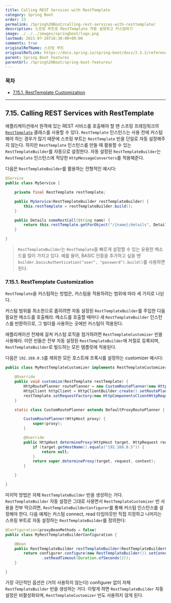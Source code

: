 ```yaml
---
title: Calling REST Services with RestTemplate
category: Spring Boot
order: 23
permalink: /Spring%20Boot/calling-rest-services-with-resttemplate/
description: 스프링 부트로 RestTemplate 자동 설정하고 커스텀하기
image: ./../../images/springboot/logo.png
lastmod: 2021-07-26T18:30:00+09:00
comments: true
originalRefName: 스프링 부트
originalRefLink: https://docs.spring.io/spring-boot/docs/2.5.2/reference/htmlsingle/#features.resttemplate
parent: Spring Boot Features
parentUrl: /Spring%20Boot/spring-boot-features/
---
```


### 목차

- [7.15.1. RestTemplate Customization](#7151-resttemplate-customization)

---

## 7.15. Calling REST Services with RestTemplate

애플리케이션에서 원격에 있는 REST 서비스를 호출해야 할 땐 스프링 프레임워크의 [`RestTemplate`](https://docs.spring.io/spring-framework/docs/5.3.8/javadoc-api/org/springframework/web/client/RestTemplate.html) 클래스를 사용할 수 있다. `RestTemplate` 인스턴스는 사용 전에 커스텀해야 하는 경우가 많기 때문에 스프링 부트는 `RestTemplate` 빈을 단일로 자동 설정해주지 않는다. 하지만 `RestTemplate` 인스턴스를 만들 때 활용할 수 있는 `RestTemplateBuilder`를 자동으로 설정한다. 자동 설정된 `RestTemplateBuilder`는 `RestTemplate` 인스턴스에 적당한 `HttpMessageConverters`를 적용해준다.

다음은 `RestTemplateBuilder`를 활용하는 전형적인 예시다:

```java
@Service
public class MyService {

    private final RestTemplate restTemplate;

    public MyService(RestTemplateBuilder restTemplateBuilder) {
        this.restTemplate = restTemplateBuilder.build();
    }

    public Details someRestCall(String name) {
        return this.restTemplate.getForObject("/{name}/details", Details.class, name);
    }

}
```

> `RestTemplateBuilder`는 `RestTemplate`을 빠르게 설정할 수 있는 유용한 메소드를 많이 가지고 있다. 예를 들어, BASIC 인증을 추가하고 싶을 땐 `builder.basicAuthentication("user", "password").build()`를 사용하면 된다.

### 7.15.1. RestTemplate Customization

`RestTemplate`을 커스텀하는 방법은, 커스텀을 적용하려는 범위에 따라 세 가지로 나뉜다.

커스텀 범위를 최소한으로 좁히려면 자동 설정된 `RestTemplateBuilder`를 주입한 다음 필요한 메소드를 호출해라. 메소드를 호출할 때마다 새 `RestTemplateBuilder` 인스턴스를 반환하므로, 그 빌더를 사용하는 곳에만 커스텀이 적용된다.

애플리케이션 전체에 걸쳐 커스텀 로직을 첨가하려면 `RestTemplateCustomizer` 빈을 사용해라. 이런 빈들은 전부 자동 설정된 `RestTemplateBuilder`에 저절로 등록되며, `RestTemplateBuilder`로 빌드하는 모든 템플릿에 적용된다.

다음은 `192.168.0.5`를 제외한 모든 호스트에 프록시를 설정하는 customizer 예시다:

```java
public class MyRestTemplateCustomizer implements RestTemplateCustomizer {

    @Override
    public void customize(RestTemplate restTemplate) {
        HttpRoutePlanner routePlanner = new CustomRoutePlanner(new HttpHost("proxy.example.com"));
        HttpClient httpClient = HttpClientBuilder.create().setRoutePlanner(routePlanner).build();
        restTemplate.setRequestFactory(new HttpComponentsClientHttpRequestFactory(httpClient));
    }

    static class CustomRoutePlanner extends DefaultProxyRoutePlanner {

        CustomRoutePlanner(HttpHost proxy) {
            super(proxy);
        }

        @Override
        public HttpHost determineProxy(HttpHost target, HttpRequest request, HttpContext context) throws HttpException {
            if (target.getHostName().equals("192.168.0.5")) {
                return null;
            }
            return super.determineProxy(target, request, context);
        }

    }

}
```

마지막 방법은 자체 `RestTemplateBuilder` 빈을 생성하는 거다. `RestTemplateBuilder` 자동 설정은 그대로 사용면서 `RestTemplateCustomizer` 빈 사용을 전부 막으려면, `RestTemplateBuilderConfigurer`를 통해 커스텀 인스턴스를 설정해야 한다. 다음 예제는 커스텀 connect, read 타임아웃만 직접 지정하고 나머지는 스프링 부트로 자동 설정하는 `RestTemplateBuilder`를 정의한다:

```java
@Configuration(proxyBeanMethods = false)
public class MyRestTemplateBuilderConfiguration {

    @Bean
    public RestTemplateBuilder restTemplateBuilder(RestTemplateBuilderConfigurer configurer) {
        return configurer.configure(new RestTemplateBuilder()).setConnectTimeout(Duration.ofSeconds(5))
                .setReadTimeout(Duration.ofSeconds(2));
    }

}
```

가장 극단적인 옵션은 (거의 사용하지 않는다) configurer 없이 자체 `RestTemplateBuilder` 빈을 생성하는 거다. 이렇게 하면 `RestTemplateBuilder` 자동 설정은 비활성화되며, `RestTemplateCustomizer` 빈도 사용하지 않게 된다.

